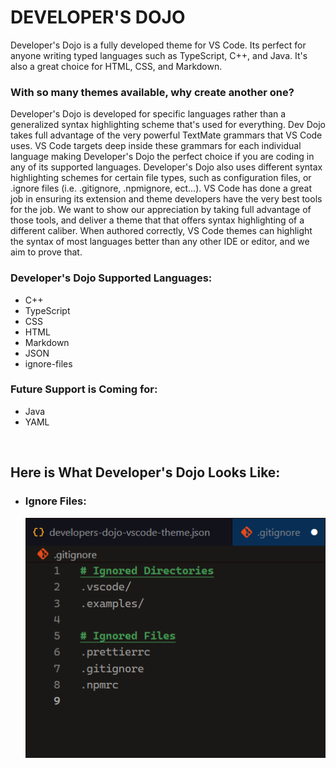 # DEVELOPER'S DOJO

Developer's Dojo is a fully developed theme for VS Code. Its perfect for anyone writing typed languages such as TypeScript, C++, and Java. It's also a great choice for HTML, CSS, and Markdown.

### With so many themes available, why create another one?

Developer's Dojo is developed for specific languages rather than a generalized syntax highlighting scheme that's used for everything. Dev Dojo takes full advantage of the very powerful TextMate grammars that VS Code uses. VS Code targets deep inside these grammars for each individual language making Developer's Dojo the perfect choice if you are coding in any of its supported languages. Developer's Dojo also uses different syntax highlighting schemes for certain file types, such as configuration files, or .ignore files (i.e. .gitignore, .npmignore, ect...). VS Code has done a great job in ensuring its extension and theme developers have the very best tools for the job. We want to show our appreciation by taking full advantage of those tools, and deliver a theme that that offers syntax highlighting of a different caliber. When authored correctly, VS Code themes can highlight the syntax of most languages better than any other IDE or editor, and we aim to prove that.

### Developer's Dojo Supported Languages:
  - C++
  - TypeScript
  - CSS
  - HTML
  - Markdown
  - JSON
  - ignore-files

### Future Support is Coming for:
  - Java
  - YAML


<br>

## Here is What Developer's Dojo Looks Like:

  - ### Ignore Files:
    ![alt text](res/prev-ignore-support.png)

